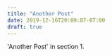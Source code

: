 ```yaml
---
title: "Another Post"
date: 2019-12-16T20:00:07-07:00
draft: true
---
```


'Another Post' in section 1.
